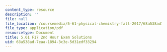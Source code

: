 ```yaml
---
content_type: resource
description: ''
file: null
file_location: /coursemedia/5-61-physical-chemistry-fall-2017/68a538ad7eaa18943c3e5d31edf33294_MIT5_61F17_exam2_sol.pdf
file_type: application/pdf
resourcetype: Document
title: 5.61 F17 2nd Hour Exam Solutions
uid: 68a538ad-7eaa-1894-3c3e-5d31edf33294
---
```

